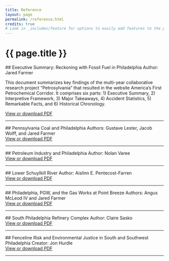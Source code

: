 ```yaml
---
title: Reference
layout: page
permalink: /reference.html
credits: true
# Look in _includes/feature for options to easily add features to the page
---
```

# {{ page.title }}

<div id="summary"></div>
## Executive Summary: Reckoning with Fossil Fuel in Philadelphia
Author: Jared Farmer

This document summarizes key findings of the multi-year collaborative research project “Petrosylvania” that resulted in the website America’s First Petrochemical Corridor. It comprises six parts: 1) Executive Summary, 2) Interpretive Framework, 3) Major Takeaways, 4) Accident Statistics, 5) Remarkable Facts, and 6) Historical Chronology.

<div class="btn-group" role="group" aria-label="Item options">
    <a target="_blank" rel="noopener" class="spotlight gallery-img btn btn-outline-primary" data-download="true" href="https://petrosylvania.pennds.org/storage/2025--Farmer--Reckoning_Fossil_Fuel_Philadelphia.pdf">View or download PDF</a>

</div>

--- 
<div id="penna-coal"></div>
## Pennsylvania Coal and Philadelphia
Authors: Gustave Lester, Jacob Wolff, and Jared Farmer

<div class="btn-group" role="group" aria-label="Item options">
    <a target="_blank" rel="noopener" class="spotlight gallery-img btn btn-outline-primary" data-download="true" href="https://petrosylvania.pennds.org/storage/2025--Lester_Wolff_Farmer--Pennsylvania_Coal_Philadelphia.pdf">View or download PDF</a>
</div>

---

<div id="petro-industry"></div>
## Petroleum Industry and Philadelphia
Author: Nolan Varee

<div class="btn-group" role="group" aria-label="Item options">
    <a target="_blank" rel="noopener" class="spotlight gallery-img btn btn-outline-primary" data-download="true" href="https://petrosylvania.pennds.org/storage/2025--Varee--Petroleum_Industry_Philadelphia.pdf">View or download PDF</a>
</div>

---
<div id="schuylkill"></div>
## Lower Schuylkill River
Author: Aislinn E. Pentecost-Farren 

<div class="btn-group" role="group" aria-label="Item options">
    <a target="_blank" rel="noopener" class="spotlight gallery-img btn btn-outline-primary" data-download="true" href="https://petrosylvania.pennds.org/storage/2025--Pentecost-Farren--Lower_Schuylkill_River.pdf">View or download PDF</a>
</div>

---

<div id="point-breeze"></div>
## Philadelphia, PGW, and the Gas Works at Point Breeze
Authors: Angus McLeod IV and Jared Farmer

<div class="btn-group" role="group" aria-label="Item options">
    <a target="_blank" rel="noopener" class="spotlight gallery-img btn btn-outline-primary" data-download="true" href="https://petrosylvania.pennds.org/storage/2025--McLeod_Farmer--Philadelphia_PGW_Gas_Works_Point_Breeze.pdf">View or download PDF</a>
</div>

---

<div id="south-philly-refinery"></div>
## South Philadelphia Refinery Complex
Author: Claire Sasko

<div class="btn-group" role="group" aria-label="Item options">
    <a target="_blank" rel="noopener" class="spotlight gallery-img btn btn-outline-primary" data-download="true" href="https://petrosylvania.pennds.org/storage/2025--Sasko--South_Philadelphia_Refinery_Complex.pdf">View or download PDF</a>
</div>


---
<div id="fenceline-risk"></div>
## Fenceline Risk and Environmental Justice in South and Southwest Philadelphia
Creator: Jon Hurdle

<div class="btn-group" role="group" aria-label="Item options">
    <a target="_blank" rel="noopener" class="spotlight gallery-img btn btn-outline-primary" data-download="true" href="https://petrosylvania.pennds.org/storage/2025--Hurdle--Fenceline_Risk_Environmental_Justice_South_Southwest_Philadelphia.pdf">View or download PDF</a>
</div>

---
